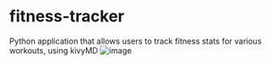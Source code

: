 # fitness-tracker

Python application that allows users to track fitness stats for various workouts, using kivyMD
![image](https://user-images.githubusercontent.com/118866113/205214486-b8185216-895a-4dd8-a81d-b83f8c727977.png)
